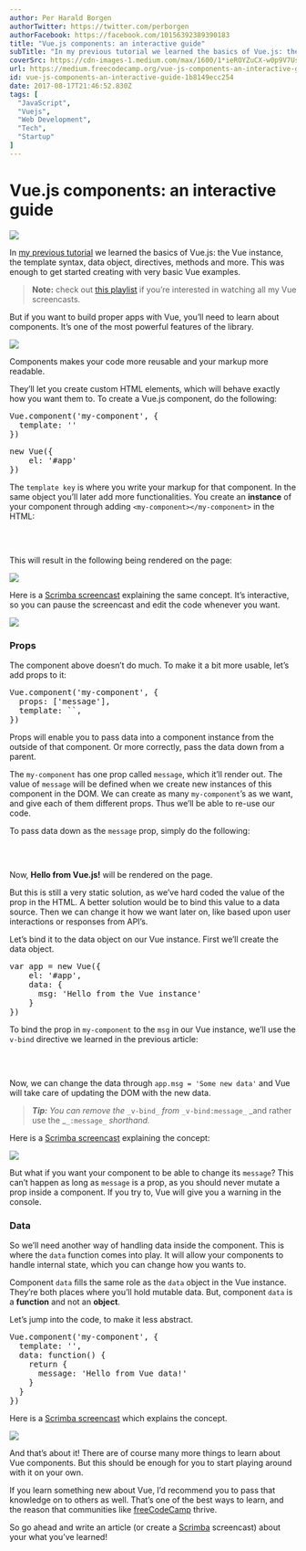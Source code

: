 ```yaml
---
author: Per Harald Borgen
authorTwitter: https://twitter.com/perborgen
authorFacebook: https://facebook.com/10156392389390183
title: "Vue.js components: an interactive guide"
subTitle: "In my previous tutorial we learned the basics of Vue.js: the Vue instance, the template syntax, data object, directives, methods and more..."
coverSrc: https://cdn-images-1.medium.com/max/1600/1*ieROYZuCX-w0p9V7UswJbQ.png
url: https://medium.freecodecamp.org/vue-js-components-an-interactive-guide-1b8149ecc254
id: vue-js-components-an-interactive-guide-1b8149ecc254
date: 2017-08-17T21:46:52.830Z
tags: [
  "JavaScript",
  "Vuejs",
  "Web Development",
  "Tech",
  "Startup"
]
---
```

# Vue.js components: an interactive guide



![](https://cdn-images-1.medium.com/max/1600/1*ieROYZuCX-w0p9V7UswJbQ.png)



In [my previous tutorial](https://medium.freecodecamp.org/learn-basic-vue-js-crash-course-guide-vue-tutorial-e3da361c635) we learned the basics of Vue.js: the Vue instance, the template syntax, data object, directives, methods and more. This was enough to get started creating with very basic Vue examples.

> **Note:** check out [this playlist](https://scrimba.com/playlist/playlist-38) if you’re interested in watching all my Vue screencasts.

But if you want to build proper apps with Vue, you’ll need to learn about components. It’s one of the most powerful features of the library.







![](https://cdn-images-1.medium.com/max/2000/1*bLOCCi8EPfCO9-b8skIBoQ.png)







Components makes your code more reusable and your markup more readable.

They’ll let you create custom HTML elements, which will behave exactly how you want them to. To create a Vue.js component, do the following:

<pre name="b338" id="b338" class="graf graf--pre graf-after--p">Vue.component('my-component', {  
  template: ''  
})</pre>

<pre name="306e" id="306e" class="graf graf--pre graf-after--pre">new Vue({  
    el: '#app'  
})</pre>

The `template key` is where you write your markup for that component. In the same object you’ll later add more functionalities. You create an **instance** of your component through adding `<my-component></my-component>` in the HTML:

<pre name="d140" id="d140" class="graf graf--pre graf-after--p">  
      <my-component></my-component>  
</pre>

This will result in the following being rendered on the page:



![](https://cdn-images-1.medium.com/max/1600/1*F5KvcbAc0YIN64iMUV62pw.png)



Here is a [Scrimba screencast](https://scrimba.com/casts/crNKWHd) explaining the same concept. It’s interactive, so you can pause the screencast and edit the code whenever you want.







[![](https://cdn-images-1.medium.com/max/2000/1*qz9lQc06lN7QFhdgVifRdA.png)](https://scrimba.com/casts/crNKWHd)







### Props

The component above doesn’t do much. To make it a bit more usable, let’s add props to it:

<pre name="1583" id="1583" class="graf graf--pre graf-after--p">Vue.component('my-component', {  
  props: ['message'],  
  template: ``,  
})</pre>

Props will enable you to pass data into a component instance from the outside of that component. Or more correctly, pass the data down from a parent.

The `my-component` has one prop called `message`, which it’ll render out. The value of `message` will be defined when we create new instances of this component in the DOM. We can create as many `my-component`’s as we want, and give each of them different props. Thus we’ll be able to re-use our code.

To pass data down as the `message` prop, simply do the following:

<pre name="6490" id="6490" class="graf graf--pre graf-after--p">  
      <my-component message="Hello from Vue.js!"></my-component>  
</pre>

Now, **Hello from Vue.js!** will be rendered on the page.

But this is still a very static solution, as we’ve hard coded the value of the prop in the HTML. A better solution would be to bind this value to a data source. Then we can change it how we want later on, like based upon user interactions or responses from API’s.

Let’s bind it to the data object on our Vue instance. First we’ll create the data object.

<pre name="8e0d" id="8e0d" class="graf graf--pre graf-after--p">var app = new Vue({  
    el: '#app',  
    data: {  
      msg: 'Hello from the Vue instance'  
    }  
})</pre>

To bind the prop in `my-component` to the `msg` in our Vue instance, we’ll use the `v-bind` directive we learned in the previous article:

<pre name="29b3" id="29b3" class="graf graf--pre graf-after--p">  
      <my-component v-bind:message="msg"></my-component>  
</pre>

Now, we can change the data through `app.msg = 'Some new data'` and Vue will take care of updating the DOM with the new data.

> **_Tip:_** _You can remove the_ `_v-bind_` _from_ `_v-bind:message_` _and rather use the _`_:message_` _shorthand._

Here is a [Scrimba screencast](https://scrimba.com/casts/caPgLTP) explaining the concept:







[![](https://cdn-images-1.medium.com/max/2000/1*T-6z4ty_ZbeFikNjecUnig.png)](https://scrimba.com/casts/caPgLTP)







But what if you want your component to be able to change its `message`? This can’t happen as long as `message` is a prop, as you should never mutate a prop inside a component. If you try to, Vue will give you a warning in the console.

### Data

So we’ll need another way of handling data inside the component. This is where the `data` function comes into play. It will allow your components to handle internal state, which you can change how you wants to.

Component `data` fills the same role as the `data` object in the Vue instance. They’re both places where you’ll hold mutable data. But, component `data` is a **function** and not an **object**.

Let’s jump into the code, to make it less abstract.

<pre name="4a02" id="4a02" class="graf graf--pre graf-after--p">Vue.component('my-component', {  
  template: '',  
  data: function() {  
    return {  
      message: 'Hello from Vue data!'  
    }  
  }  
})</pre>

Here is a [Scrimba screencast](https://scrimba.com/casts/c2LmGU2) which explains the concept.







[![](https://cdn-images-1.medium.com/max/2000/1*wrV62Fl-8dqQWKjbqDruKg.png)](https://scrimba.com/casts/c2LmGU2)







And that’s about it! There are of course many more things to learn about Vue components. But this should be enough for you to start playing around with it on your own.

If you learn something new about Vue, I’d recommend you to pass that knowledge on to others as well. That’s one of the best ways to learn, and the reason that communities like [freeCodeCamp](https://www.freecodecamp.com/) thrive.

So go ahead and write an article (or create a [Scrimba](http://scrimba.com) screencast) about your what you’ve learned!








